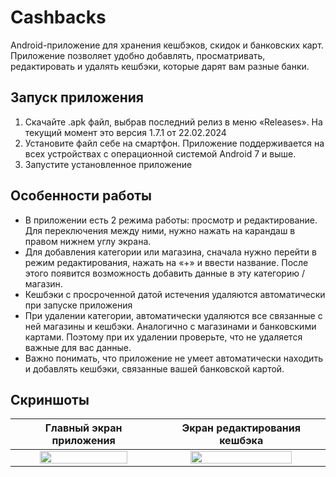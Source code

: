 # Cashbacks
Android-приложение для хранения кешбэков, скидок и банковских карт.
Приложение позволяет удобно добавлять, просматривать, редактировать и удалять кешбэки, которые дарят вам разные банки.
## Запуск приложения
1. Скачайте .apk файл, выбрав последний релиз в меню «Releases». На текущий момент это версия 1.7.1 от 22.02.2024
2. Установите файл себе на смартфон. Приложение поддерживается на всех устройствах с операционной системой Android 7 и выше.
3. Запустите установленное приложение

## Особенности работы
- В приложении есть 2 режима работы: просмотр и редактирование. Для переключения между ними, нужно нажать на карандаш в правом нижнем углу экрана.
- Для добавления категории или магазина, сначала нужно перейти в режим редактирования, нажать на «+» и ввести название. После этого появится возможность добавить данные в эту категорию / магазин.
- Кешбэки с просроченной датой истечения удаляются автоматически при запуске приложения
- При удалении категории, автоматически удаляются все связанные с ней магазины и кешбэки. Аналогично с магазинами и банковскими картами. Поэтому при их удалении проверьте, что не удаляется важные для вас данные.
- Важно понимать, что приложение не умеет автоматически находить и добавлять кешбэки, связанные вашей банковской картой.

## Скриншоты
| Главный экран приложения | Экран редактирования кешбэка |
|:------------------------:|:----------------------------:|
|<img src="https://github.com/dragontino/Cashbacks/assets/89968445/74f957f5-b8ec-4206-a837-85cc69d589a9" width=80% height=80%/>| <img src="https://github.com/dragontino/Cashbacks/assets/89968445/6053685b-e7e8-42e4-87c3-588a5fc6ee4e" width=80% height=80%/> |
